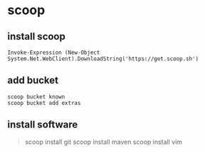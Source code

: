 # scoop

## install scoop
`Invoke-Expression (New-Object System.Net.WebClient).DownloadString('https://get.scoop.sh')`

## add bucket
`scoop bucket known`  
`scoop bucket add extras`

## install software
> scoop install git
> scoop install maven
> scoop install vim
